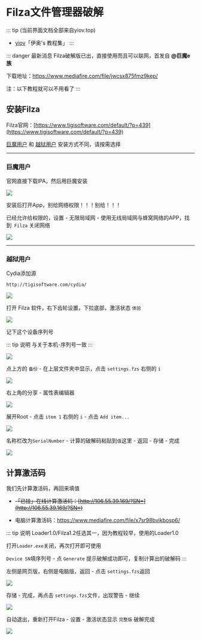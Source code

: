 # Filza文件管理器破解

::: tip (当前界面文档全部来自yiov.top) 
* [yiov](https://yiov.top/)「伊奥's 教程集」
:::



::: danger 最新消息
Filza破解版已出，直接使用而且可以联网，首发自 **@巨魔e族**

下载地址：https://www.mediafire.com/file/jwcsx875fmz9kep/


注：以下教程就可以不用看了
:::





## 安装Filza



Filza官网：[https://www.tigisoftware.com/default/?p=439](https://www.tigisoftware.com/default/?p=439)


[巨魔用户](#巨魔用户) 和 [越狱用户](#越狱用户) 安装方式不同，请按需选择


---


### 巨魔用户



官网直接下载IPA，然后用巨魔安装

![](/Filza/Filza-01.png)


安装后打开App，别给网络权限！！！别给！！！

已经允许给权限的，设置 - 无限局域网 - 使用无线局域网与蜂窝网络的APP，找到` Filza` 关闭网络

![](/Filza/Filza-03.png)


---

### 越狱用户

Cydia添加源


```
http://tigisoftware.com/cydia/
```
![](/Filza/Filza-02.png)



打开 Filza 软件，右下齿轮设置，下拉底部，激活状态 `体验`

![](/Filza/Filza-04.png)

记下这个设备序列号

::: tip 说明
与关于本机-序列号一致
:::

![](/Filza/Filza-05.png)


点上方的 `备份` - 在上层文件夹中显示，点击 `settings.fzs` 右侧的 `i`


![](/Filza/Filza-06.png)


右上角的分享 - 属性表编辑器

![](/Filza/Filza-07.png)


展开Root - 点击 `item 1` 右侧的 `i` - 点击 `Add item...`

![](/Filza/Filza-08.png)



名称栏改为`SerialNumber` - 计算的破解码粘贴到`值`这里 - 返回 - 存储 - 完成

![](/Filza/Filza-09.png)



## 计算激活码

我们先计算激活码，再回来填值

* ~~「已挂」在线计算激活码：[http://106.55.39.169/?SN=](http://106.55.39.169/?SN=)~~

* 电脑计算激活码：https://www.mediafire.com/file/x7sr98bvikbosp6/

::: tip 说明
Loader1.0/Filza1.2任选其一，因为教程较早，使用的Loader1.0

打开`Loader.exe`关闭，再次打开即可使用

`Device SN`填序列号 - 点 `Generate` 提示破解成功即可，复制计算出的破解码
:::


左侧是网页版，右侧是电脑版，返回 - 点击 `settings.fzs`返回

![](/Filza/Filza-10.png)


存储 - 完成，再点击 `settings.fzs`文件，出现警告 - 继续

![](/Filza/Filza-11.png)



自动退出，重新打开Filza - 设置 - 激活状态显示 `完整版` 破解完成

![](/Filza/Filza-12.png)





